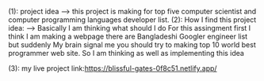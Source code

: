 (1): project idea --> this project is making for top five computer scientist and computer programming languages developer list.
(2): How I find this project idea: --> Basically I am thinking what should I do For this assingment first I think I am making a webpage there are 
Bangladeshi Googler engineer list but suddenly My brain signal me you should try to making top 10 world best programmer web site. So I am thinking as well as 
implementing this idea

(3): my live project link:https://blissful-gates-0f8c51.netlify.app/
